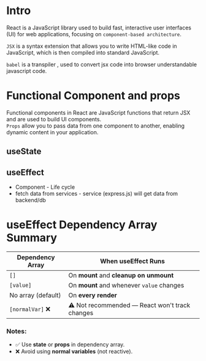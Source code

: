 # Intro
React is a JavaScript library used to build fast, interactive user interfaces (UI) for web applications, focusing on `component-based architecture`.  

`JSX` is a syntax extension that allows you to write HTML-like code in JavaScript, which is then compiled into standard JavaScript.

`babel` is a transpiler , used to convert jsx code into browser understandable javascript code.

# Functional Component and props
Functional components in React are JavaScript functions that return JSX and are used to build UI components.  
`Props` allow you to pass data from one component to another, enabling dynamic content in your application. 

## useState

## useEffect
- Component - Life cycle
- fetch data from services - service (express.js) will get data from backend/db
# useEffect Dependency Array Summary

| Dependency Array     | When useEffect Runs                              |
|----------------------|--------------------------------------------------|
| `[]`                 | On **mount** and **cleanup on unmount**         |
| `[value]`            | On **mount** and whenever `value` changes       |
| No array (default)   | On **every render**                              |
| `[normalVar]` ❌     | ⚠️ Not recommended — React won't track changes   |

### Notes:
- ✅ Use **state** or **props** in dependency array.
- ❌ Avoid using **normal variables** (not reactive).
